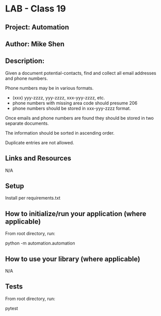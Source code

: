 # LAB - Class 19

## Project: Automation

## Author: Mike Shen

## Description:
Given a document potential-contacts, find and collect all email addresses and phone numbers.

Phone numbers may be in various formats.
- (xxx) yyy-zzzz, yyy-zzzz, xxx-yyy-zzzz, etc.
- phone numbers with missing area code should presume 206
- phone numbers should be stored in xxx-yyy-zzzz format.

Once emails and phone numbers are found they should be stored in two separate documents.

The information should be sorted in ascending order.

Duplicate entries are not allowed.


## Links and Resources
N/A

## Setup

Install per requirements.txt

## How to initialize/run your application (where applicable)

From root directory, run:

python -m automation.automation

## How to use your library (where applicable)
N/A

## Tests

From root directory, run:

pytest
